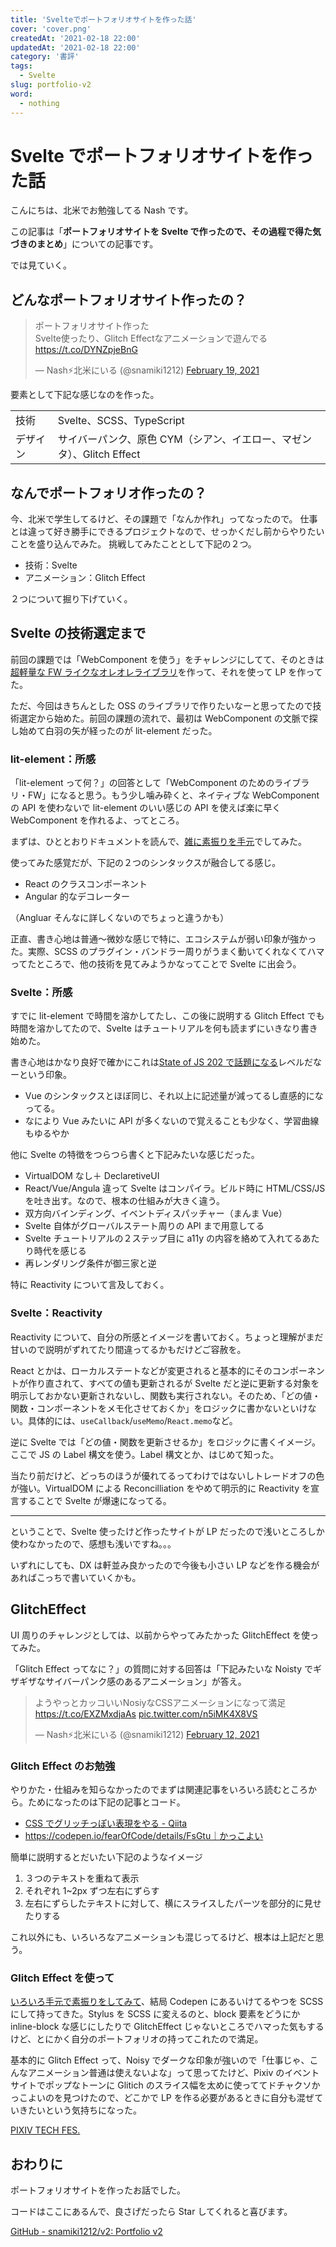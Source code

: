 ```yaml
---
title: 'Svelteでポートフォリオサイトを作った話'
cover: 'cover.png'
createdAt: '2021-02-18 22:00'
updatedAt: '2021-02-18 22:00'
category: '書評'
tags:
  - Svelte
slug: portfolio-v2
word:
  - nothing
---
```


# Svelte でポートフォリオサイトを作った話

こんにちは、北米でお勉強してる Nash です。

この記事は「**ポートフォリオサイトを Svelte で作ったので、その過程で得た気づきのまとめ**」についての記事です。

では見ていく。

## どんなポートフォリオサイト作ったの？

<!-- Twitter -->
<blockquote class="twitter-tweet"><p lang="ja" dir="ltr">ポートフォリオサイト作った<br>Svelte使ったり、Glitch Effectなアニメーションで遊んでる<a href="https://t.co/DYNZpjeBnG">https://t.co/DYNZpjeBnG</a></p>&mdash; Nash⚡️北米にいる (@snamiki1212) <a href="https://twitter.com/snamiki1212/status/1362630449693003776?ref_src=twsrc%5Etfw">February 19, 2021</a></blockquote> <script async src="https://platform.twitter.com/widgets.js" charset="utf-8"></script>
<!-- /Twitter -->

要素として下記な感じなのを作った。

|          |                                                                       |
| -------- | --------------------------------------------------------------------- |
| 技術     | Svelte、SCSS、TypeScript                                              |
| デザイン | サイバーパンク、原色 CYM（シアン、イエロー、マゼンタ）、Glitch Effect |

## なんでポートフォリオ作ったの？

今、北米で学生してるけど、その課題で「なんか作れ」ってなったので。
仕事とは違って好き勝手にできるプロジェクトなので、せっかくだし前からやりたいことを盛り込んでみた。
挑戦してみたこととして下記の２つ。

- 技術：Svelte
- アニメーション：Glitch Effect

２つについて掘り下げていく。

## Svelte の技術選定まで

前回の課題では「WebComponent を使う」をチャレンジにしてて、そのときは[超軽量な FW ライクなオレオレライブラリ](https://github.com/snamiki1212/example-web-components)を作って、それを使って LP を作ってた。

ただ、今回はきちんとした OSS のライブラリで作りたいなーと思ってたので技術選定から始めた。前回の課題の流れで、最初は WebComponent の文脈で探し始めて白羽の矢が経ったのが lit-element だった。

### lit-element：所感

「lit-element って何？」の回答として「WebComponent のためのライブラリ・FW」になると思う。もう少し噛み砕くと、ネイティブな WebComponent の API を使わないで lit-element のいい感じの API を使えば楽に早く WebComponent を作れるよ、ってところ。

まずは、ひととおりドキュメントを読んで、[雑に素振りを手元](https://github.com/snamiki1212/example-lit-element)でしてみた。

使ってみた感覚だが、下記の２つのシンタックスが融合してる感じ。

- React のクラスコンポーネント
- Angular 的なデコレーター

（Angluar そんなに詳しくないのでちょっと違うかも）

正直、書き心地は普通〜微妙な感じで特に、エコシステムが弱い印象が強かった。実際、SCSS のプラグイン・バンドラー周りがうまく動いてくれなくてハマってたところで、他の技術を見てみようかなってことで Svelte に出会う。

### Svelte：所感

すでに lit-element で時間を溶かしてたし、この後に説明する Glitch Effect でも時間を溶かしてたので、Svelte はチュートリアルを何も読まずにいきなり書き始めた。

書き心地はかなり良好で確かにこれは[State of JS 202 で話題になる](https://2020.stateofjs.com/en-US/)レベルだなーという印象。

- Vue のシンタックスとほぼ同じ、それ以上に記述量が減ってるし直感的になってる。
- なにより Vue みたいに API が多くないので覚えることも少なく、学習曲線もゆるやか

他に Svelte の特徴をつらつら書くと下記みたいな感じだった。

- VirtualDOM なし＋ DeclaretiveUI
- React/Vue/Angula 違って Svelte はコンパイラ。ビルド時に HTML/CSS/JS を吐き出す。なので、根本の仕組みが大きく違う。
- 双方向バインディング、イベントディスパッチャー（まんま Vue）
- Svelte 自体がグローバルステート周りの API まで用意してる
- Svelte チュートリアルの２ステップ目に a11y の内容を絡めて入れてるあたり時代を感じる
- 再レンダリング条件が御三家と逆

特に Reactivity について言及しておく。

### Svelte：Reactivity

Reactivity について、自分の所感とイメージを書いておく。ちょっと理解がまだ甘いので説明がずれてたり間違ってるかもだけどご容赦を。

React とかは、ローカルステートなどが変更されると基本的にそのコンポーネントが作り直されて、すべての値も更新されるが Svelte だと逆に更新する対象を明示しておかない更新されないし、関数も実行されない。そのため、「どの値・関数・コンポーネントをメモ化させておくか」をロジックに書かないといけない。具体的には、`useCallback`/`useMemo`/`React.memo`など。

逆に Svelte では「どの値・関数を更新させるか」をロジックに書くイメージ。ここで JS の Label 構文を使う。Label 構文とか、はじめて知った。

当たり前だけど、どっちのほうが優れてるってわけではないしトレードオフの色が強い。VirtualDOM による Reconcilliation をやめて明示的に Reactivity を宣言することで Svelte が爆速になってる。

---

ということで、Svelte 使ったけど作ったサイトが LP だったので浅いところしか使わなかったので、感想も浅いですね。。。

いずれにしても、DX は軒並み良かったので今後も小さい LP などを作る機会があればこっちで書いていくかも。

## GlitchEffect

UI 周りのチャレンジとしては、以前からやってみたかった GlitchEffect を使ってみた。

「Glitch Effect ってなに？」の質問に対する回答は「下記みたいな Noisty でギザギザなサイバーパンク感のあるアニメーション」が答え。

<!-- Twitter -->
<blockquote class="twitter-tweet"><p lang="ja" dir="ltr">ようやっとカッコいいNosiyなCSSアニメーションになって満足<a href="https://t.co/EXZMxdjaAs">https://t.co/EXZMxdjaAs</a> <a href="https://t.co/n5iMK4X8VS">pic.twitter.com/n5iMK4X8VS</a></p>&mdash; Nash⚡️北米にいる (@snamiki1212) <a href="https://twitter.com/snamiki1212/status/1360360750867353601?ref_src=twsrc%5Etfw">February 12, 2021</a></blockquote> <script async src="https://platform.twitter.com/widgets.js" charset="utf-8"></script>
<!-- /Twitter -->

### Glitch Effect のお勉強

やりかた・仕組みを知らなかったのでまずは関連記事をいろいろ読むところから。ためになったのは下記の記事とコード。

- [CSS でグリッチっぽい表現をやる - Qiita](https://qiita.com/SnO2WMaN/items/e0582b64c41f31fc92cb)
- https://codepen.io/fearOfCode/details/FsGtu｜かっこよい

簡単に説明するとだいたい下記のようなイメージ

1. ３つのテキストを重ねて表示
2. それぞれ 1~2px ずつ左右にずらす
3. 左右にずらしたテキストに対して、横にスライスしたパーツを部分的に見せたりする

これ以外にも、いろいろなアニメーションも混じってるけど、根本は上記だと思う。

### Glitch Effect を使って

[いろいろ手元で素振りをしてみて](https://github.com/snamiki1212/example-glitch-effect)、結局 Codepen にあるいけてるやつを SCSS にして持ってきた。Stylus を SCSS に変えるのと、block 要素をどうにか inline-block な感じにしたりで GlitchEffect じゃないところでハマった気もするけど、とにかく自分のポートフォリオの持ってこれたので満足。

基本的に Glitch Effect って、Noisy でダークな印象が強いので「仕事じゃ、こんなアニメーション普通は使えないよな」って思ってたけど、Pixiv のイベントサイトでポップなトーンに Glitich のスライス幅を太めに使っててドチャクソかっこよいのを見つけたので、どこかで LP を作る必要があるときに自分も混ぜていきたいという気持ちになった。

[PIXIV TECH FES.](https://conference.pixiv.co.jp/2020/tech-fes)

## おわりに

ポートフォリオサイトを作ったお話でした。

コードはここにあるんで、良さげだったら Star してくれると喜びます。

[GitHub - snamiki1212/v2: Portfolio v2](https://github.com/snamiki1212/v2)
